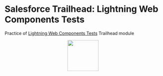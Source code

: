 # Salesforce Trailhead: Lightning Web Components Tests

Practice of [Lightning Web Components Tests](https://trailhead.salesforce.com/en/content/learn/modules/test-lightning-web-components) Trailhead module

<p align=center>
  <img src="https://res.cloudinary.com/hy4kyit2a/f_auto,fl_lossy,q_70/learn/modules/test-lightning-web-components/6c48bb9bc61298f9d3a828d3bb985d0a_badge.png" width=100>
</p>
